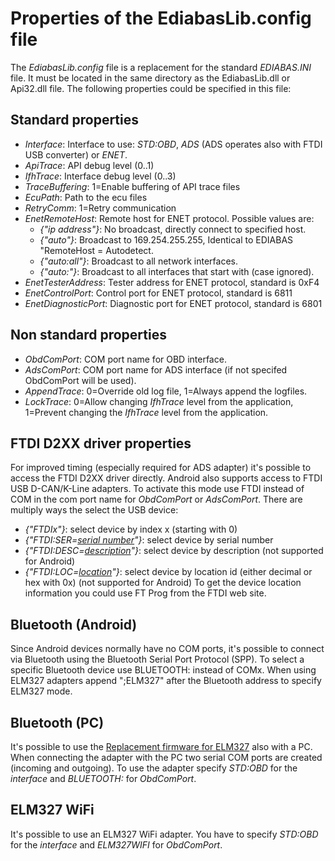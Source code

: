 # Properties of the EdiabasLib.config file
The _EdiabasLib.config_ file is a replacement for the standard _EDIABAS.INI_ file. It must be located in the same directory as the EdiabasLib.dll or Api32.dll file.
The following properties could be specified in this file:
## Standard properties
* _Interface_: Interface to use: _STD:OBD_, _ADS_ (ADS operates also with FTDI USB converter) or _ENET_.
* _ApiTrace_: API debug level (0..1)
* _IfhTrace_: Interface debug level (0..3)
* _TraceBuffering_: 1=Enable buffering of API trace files
* _EcuPath_: Path to the ecu files
* _RetryComm_: 1=Retry communication
* _EnetRemoteHost_: Remote host for ENET protocol. Possible values are:
	* _{"ip address"}_: No broadcast, directly connect to specified host.
	* _{"auto"}_: Broadcast to 169.254.255.255, Identical to EDIABAS "RemoteHost = Autodetect.
	* _{"auto:all"}_: Broadcast to all network interfaces.
	* _{"auto:<interface name>"}_: Broadcast to all interfaces that start with <interface name> (case ignored).
* _EnetTesterAddress_: Tester address for ENET protocol, standard is 0xF4
* _EnetControlPort_: Control port for ENET protocol, standard is 6811
* _EnetDiagnosticPort_: Diagnostic port for ENET protocol, standard is 6801
## Non standard properties
* _ObdComPort_: COM port name for OBD interface.
* _AdsComPort_: COM port name for ADS interface (if not specifed ObdComPort will be used).
* _AppendTrace_: 0=Override old log file, 1=Always append the logfiles.
* _LockTrace_: 0=Allow changing _IfhTrace_ level from the application, 1=Prevent changing the _IfhTrace_ level from the application.
## FTDI D2XX driver properties
For improved timing (especially required for ADS adapter) it's possible to access the FTDI D2XX driver directly. Android also supports access to FTDI USB D-CAN/K-Line adapters. To activate this mode use FTDI instead of COM in the com port name for _ObdComPort_ or _AdsComPort_. There are multiply ways the select the USB device:
* _{"FTDIx"}_: select device by index x (starting with 0)
* _{"FTDI:SER=[serial number](serial-number)"}_: select device by serial number
* _{"FTDI:DESC=[description](description)"}_: select device by description (not supported for Android)
* _{"FTDI:LOC=[location](location)"}_: select device by location id (either decimal or hex with 0x) (not supported for Android)
To get the device location information you could use FT Prog from the FTDI web site.
## Bluetooth (Android)
Since Android devices normally have no COM ports, it's possible to connect via Bluetooth using the Bluetooth Serial Port Protocol (SPP).
To select a specific Bluetooth device use BLUETOOTH:<device address> instead of COMx.
When using ELM327 adapters append ";ELM327" after the Bluetooth address to specify ELM327 mode.
## Bluetooth (PC)
It's possible to use the [Replacement firmware for ELM327](Replacement-firmware-for-ELM327) also with a PC. When connecting the adapter with the PC two serial COM ports are created (incoming and outgoing).
To use the adapter specify _STD:OBD_ for the _interface_ and _BLUETOOTH:<outgoing COM port>_ for _ObdComPort_.
## ELM327 WiFi
It's possible to use an ELM327 WiFi adapter. You have to specify _STD:OBD_ for the _interface_ and _ELM327WIFI_ for _ObdComPort_.